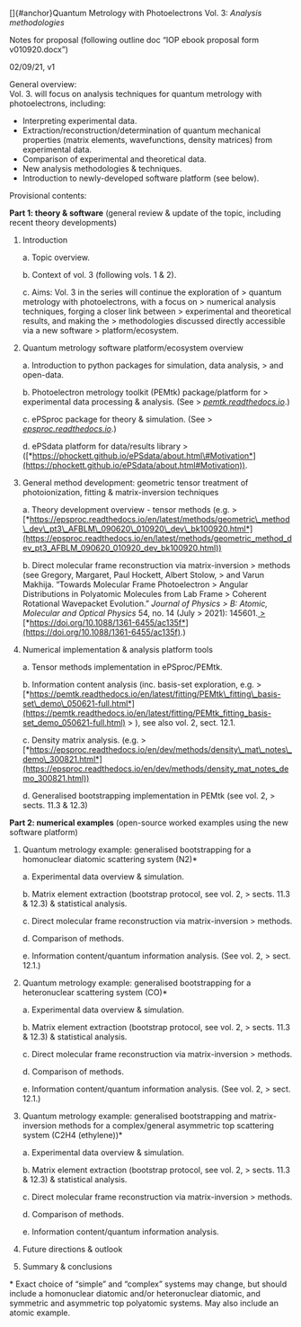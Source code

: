 []{#anchor}Quantum Metrology with Photoelectrons Vol. 3: *Analysis
methodologies*

Notes for proposal (following outline doc “IOP ebook proposal form
v010920.docx”)

02/09/21, v1

General overview:\
Vol. 3. will focus on analysis techniques for quantum metrology with
photoelectrons, including:

-   Interpreting experimental data.
-   Extraction/reconstruction/determination of quantum mechanical
    properties (matrix elements, wavefunctions, density matrices) from
    experimental data.
-   Comparison of experimental and theoretical data.
-   New analysis methodologies & techniques.
-   Introduction to newly-developed software platform (see below).

Provisional contents:

**Part 1: theory & software** (general review & update of the topic,
including recent theory developments)

1.  Introduction

    a.  Topic overview.

    b.  Context of vol. 3 (following vols. 1 & 2).

    c.  Aims: Vol. 3 in the series will continue the exploration of
        > quantum metrology with photoelectrons, with a focus on
        > numerical analysis techniques, forging a closer link between
        > experimental and theoretical results, and making the
        > methodologies discussed directly accessible via a new software
        > platform/ecosystem.

2.  Quantum metrology software platform/ecosystem overview

    a.  Introduction to python packages for simulation, data analysis,
        > and open-data.

    b.  Photoelectron metrology toolkit (PEMtk) package/platform for
        > experimental data processing & analysis. (See
        > [*pemtk.readthedocs.io*](https://pemtk.readthedocs.io).)

    c.  ePSproc package for theory & simulation. (See
        > [*epsproc.readthedocs.io*](https://epsproc.readthedocs.io).)

    d.  ePSdata platform for data/results library
        > ([*https://phockett.github.io/ePSdata/about.html\#Motivation*](https://phockett.github.io/ePSdata/about.html#Motivation)).

3.  General method development: geometric tensor treatment of
    photoionization, fitting & matrix-inversion techniques

    a.  Theory development overview - tensor methods (e.g.
        > [*https://epsproc.readthedocs.io/en/latest/methods/geometric\_method\_dev\_pt3\_AFBLM\_090620\_010920\_dev\_bk100920.html*](https://epsproc.readthedocs.io/en/latest/methods/geometric_method_dev_pt3_AFBLM_090620_010920_dev_bk100920.html))

    b.  Direct molecular frame reconstruction via matrix-inversion
        > methods (see Gregory, Margaret, Paul Hockett, Albert Stolow,
        > and Varun Makhija. “Towards Molecular Frame Photoelectron
        > Angular Distributions in Polyatomic Molecules from Lab Frame
        > Coherent Rotational Wavepacket Evolution.” *Journal of Physics
        > B: Atomic, Molecular and Optical Physics* 54, no. 14 (July
        > 2021): 145601.[
        > ](https://doi.org/10.1088/1361-6455/ac135f)[*https://doi.org/10.1088/1361-6455/ac135f*](https://doi.org/10.1088/1361-6455/ac135f).)

4.  Numerical implementation & analysis platform tools

    a.  Tensor methods implementation in ePSproc/PEMtk.

    b.  Information content analysis (inc. basis-set exploration, e.g.
        > [*https://pemtk.readthedocs.io/en/latest/fitting/PEMtk\_fitting\_basis-set\_demo\_050621-full.html*](https://pemtk.readthedocs.io/en/latest/fitting/PEMtk_fitting_basis-set_demo_050621-full.html)
        > ), see also vol. 2, sect. 12.1.

    c.  Density matrix analysis. (e.g.
        > [*https://epsproc.readthedocs.io/en/dev/methods/density\_mat\_notes\_demo\_300821.html*](https://epsproc.readthedocs.io/en/dev/methods/density_mat_notes_demo_300821.html))

    d.  Generalised bootstrapping implementation in PEMtk (see vol. 2,
        > sects. 11.3 & 12.3)

**Part 2: numerical examples** (open-source worked examples using the
new software platform)

1.  Quantum metrology example: generalised bootstrapping for a
    homonuclear diatomic scattering system (N2)\*

    a.  Experimental data overview & simulation.

    b.  Matrix element extraction (bootstrap protocol, see vol. 2,
        > sects. 11.3 & 12.3) & statistical analysis.

    c.  Direct molecular frame reconstruction via matrix-inversion
        > methods.

    d.  Comparison of methods.

    e.  Information content/quantum information analysis. (See vol. 2,
        > sect. 12.1.)

2.  Quantum metrology example: generalised bootstrapping for a
    heteronuclear scattering system (CO)\*

    a.  Experimental data overview & simulation.

    b.  Matrix element extraction (bootstrap protocol, see vol. 2,
        > sects. 11.3 & 12.3) & statistical analysis.

    c.  Direct molecular frame reconstruction via matrix-inversion
        > methods.

    d.  Comparison of methods.

    e.  Information content/quantum information analysis. (See vol. 2,
        > sect. 12.1.)

3.  Quantum metrology example: generalised bootstrapping and
    matrix-inversion methods for a complex/general asymmetric top
    scattering system (C2H4 (ethylene))\*

    a.  Experimental data overview & simulation.

    b.  Matrix element extraction (bootstrap protocol, see vol. 2,
        > sects. 11.3 & 12.3) & statistical analysis.

    c.  Direct molecular frame reconstruction via matrix-inversion
        > methods.

    d.  Comparison of methods.

    e.  Information content/quantum information analysis.

4.  Future directions & outlook
5.  Summary & conclusions

\* Exact choice of “simple” and “complex” systems may change, but should
include a homonuclear diatomic and/or heteronuclear diatomic, and
symmetric and asymmetric top polyatomic systems. May also include an
atomic example.
